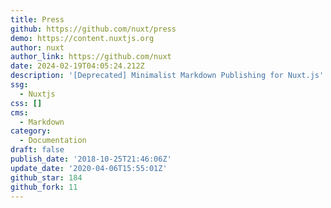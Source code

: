 ```yaml
---
title: Press
github: https://github.com/nuxt/press
demo: https://content.nuxtjs.org
author: nuxt
author_link: https://github.com/nuxt
date: 2024-02-19T04:05:24.212Z
description: '[Deprecated] Minimalist Markdown Publishing for Nuxt.js'
ssg:
  - Nuxtjs
css: []
cms:
  - Markdown
category:
  - Documentation
draft: false
publish_date: '2018-10-25T21:46:06Z'
update_date: '2020-04-06T15:55:01Z'
github_star: 184
github_fork: 11
---
```

